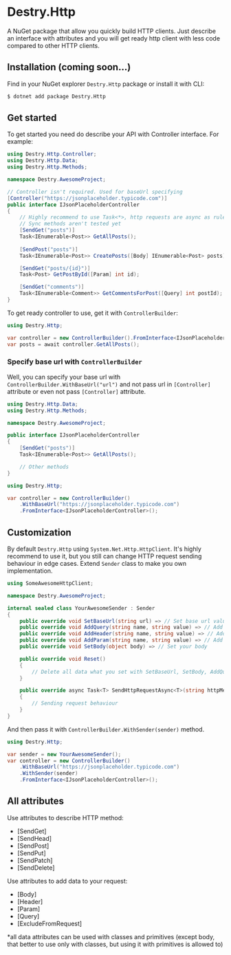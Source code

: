 # Destry.Http

A NuGet package that allow you quickly build HTTP clients. Just describe an interface with attributes and you will get
ready http client with less code compared to other HTTP clients.

## Installation (coming soon...)

Find in your NuGet explorer `Destry.Http` package or install it with CLI:

```bash
$ dotnet add package Destry.Http
```

## Get started

To get started you need do describe your API with Controller interface. For example:

```csharp
using Destry.Http.Controller;
using Destry.Http.Data;
using Destry.Http.Methods;

namespace Destry.AwesomeProject;

// Controller isn't required. Used for baseUrl specifying
[Controller("https://jsonplaceholder.typicode.com")]
public interface IJsonPlaceholderController
{
    // Highly recommend to use Task<*>, http requests are async as rule
    // Sync methods aren't tested yet
    [SendGet("posts")]
    Task<IEnumerable<Post>> GetAllPosts();
    
    [SendPost("posts")]
    Task<IEnumerable<Post>> CreatePosts([Body] IEnumerable<Post> posts);

    [SendGet("posts/{id}")]
    Task<Post> GetPostById([Param] int id);

    [SendGet("comments")]
    Task<IEnumerable<Comment>> GetCommentsForPost([Query] int postId);
}
```

To get ready controller to use, get it with `ControllerBuilder`:

```csharp
using Destry.Http;

var controller = new ControllerBuilder().FromInterface<IJsonPlaceholderController>();
var posts = await controller.GetAllPosts();
```

### Specify base url with `ControllerBuilder`

Well, you can specify your base url with `ControllerBuilder.WithBaseUrl("url")` and not pass url in `[Controller]`
attribute or even not pass `[Controller]` attribute.

```csharp
using Destry.Http.Data;
using Destry.Http.Methods;

namespace Destry.AwesomeProject;

public interface IJsonPlaceholderController
{
    [SendGet("posts")]
    Task<IEnumerable<Post>> GetAllPosts();

    // Other methods
}
```

```csharp
using Destry.Http;

var controller = new ControllerBuilder()
    .WithBaseUrl("https://jsonplaceholder.typicode.com")
    .FromInterface<IJsonPlaceholderController>();
```

## Customization

By default `Destry.Http` using `System.Net.Http.HttpClient`. It's highly recommend to use it, but you still can change
HTTP request sending behaviour in edge cases. Extend `Sender` class to make you own implementation.

```csharp
using SomeAwesomeHttpClient;

namespace Destry.AwesomeProject;

internal sealed class YourAwesomeSender : Sender
{
    public override void SetBaseUrl(string url) => // Set base url value
    public override void AddQuery(string name, string value) => // Add query value
    public override void AddHeader(string name, string value) => // Add header value
    public override void AddParam(string name, string value) => // Add param value
    public override void SetBody(object body) => // Set your body

    public override void Reset()
    {
        // Delete all data what you set with SetBaseUrl, SetBody, AddQuery, etc.
    }

    public override async Task<T> SendHttpRequestAsync<T>(string httpMethod, string resource)
    {
        // Sending request behaviour
    }
}

```

And then pass it with `ControllerBuilder.WithSender(sender)` method.

```csharp
using Destry.Http;

var sender = new YourAwesomeSender();
var controller = new ControllerBuilder()
    .WithBaseUrl("https://jsonplaceholder.typicode.com")
    .WithSender(sender)
    .FromInterface<IJsonPlaceholderController>();
```

## All attributes

Use attributes to describe HTTP method:

- [SendGet]
- [SendHead]
- [SendPost]
- [SendPut]
- [SendPatch]
- [SendDelete]

Use attributes to add data to your request:

- [Body]
- [Header]
- [Param]
- [Query]
- [ExcludeFromRequest]

*all data attributes can be used with classes and primitives (except body, that better to use only with classes, but
using it with primitives is allowed to)
